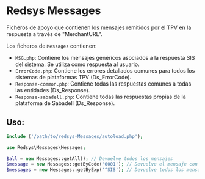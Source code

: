 Redsys Messages
=====

Ficheros de apoyo que contienen los mensajes remitidos por el TPV en la respuesta a través de "MerchantURL".

Los ficheros de `Messages` contienen:

 * `MSG.php`: Contiene los mensajes genéricos asociados a la respuesta SIS del sistema. Se utiliza como respuesta al usuario.
 * `ErrorCode.php`: Contiene los errores detallados comunes para todos los sistemas de plataformas TPV (Ds_ErrorCode).
 * `Response-common.php`: Contiene todas las respuestas comunes a todas las entidades (Ds_Response).
 * `Response-sabadell.php`: Contiene todas las respuestas propias de la plataforma de Sabadell (Ds_Response).

## Uso:

```php
include ('/path/to/redsys-Messages/autoload.php');

use Redsys\Messages\Messages;

$all = new Messages::getAll(); // Devuelve todos los mensajes
$message = new Messages::getByCode('0001'); // Devuelve el mensaje con código
$messages = new Messages::getByExp('^SIS'); // Devuelve todos los mensajes que contentan esa expresión
```
